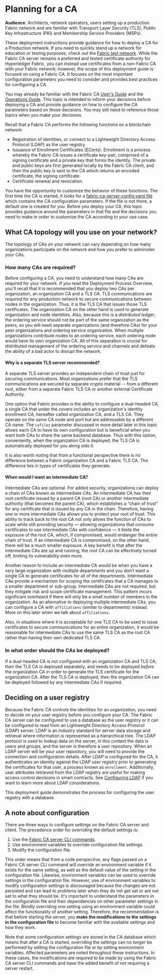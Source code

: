 # Planning for a CA

**Audience**: Architects, network operators, users setting up a production Fabric network and are familiar with Transport Layer Security (TLS), Public Key Infrastructure (PKI) and Membership Service Providers (MSPs).

These deployment instructions provide guidance for how to deploy a CA for a Production network. If you need to quickly stand up a network for education or testing purposes, check out the [Fabric test network](https://hyperledger-fabric.readthedocs.io/en/release-2.0/test_network.html). While the Fabric CA server remains a preferred and tested certificate authority for Hyperledger Fabric, you can instead use certificates from a non-Fabric CA with your Fabric network; however, the scope of this deployment guide is focused on using a Fabric CA. It focuses on the most important configuration parameters you need to consider and provides best practices for configuring a CA.

You may already be familiar with the Fabric CA [User's Guide](../users-guide.html) and the [Operations Guide](../operations_guide.html). This topic is intended to inform your decisions before deploying a CA and provide guidance on how to configure the CA parameters based on those decisions. You may still need to reference those topics when you make your decisions.

Recall that a Fabric CA performs the following functions on a blockchain network:
- Registration of identities, or connect to a Lightweight Directory Access Protocol (LDAP) as the user registry.
- Issuance of Enrollment Certificates (ECerts). Enrollment is a process whereby the Fabric CA issues a certificate key-pair, comprised of a signing certificate and a private key that forms the identity. The private and public keys are first generated locally by the Fabric CA client, and then the public key is sent to the CA which returns an encoded certificate, the signing certificate.
- Certificate renewal and revocation.

You have the opportunity to customize the behavior of these functions. The first time the CA is started, it looks for a [fabric-ca-server-config.yaml
file](https://hyperledger-fabric-ca.readthedocs.io/en/release-1.4/serverconfig.html) which contains the CA configuration parameters. If the file is not there, a default one is created for you. Before you deploy your CA, this topic provides guidance around the parameters in that file and the decisions you need to make in order to customize the CA according to your use case.

## What CA topology will you use on your network?

The topology of CAs on your network can vary depending on how many organizations participate on the network and how you prefer to administer your CAs.

### How many CAs are required?

Before configuring a CA, you need to understand how many CAs are required for your network. If you read the Deployment Process Overview, you'll recall that it is recommended that you deploy two CAs per organization, an organization CA and a TLS CA. TLS communications are required for any production network to secure communications between nodes in the organization. Thus, it is the TLS CA that issues those TLS certificates. The organization CA on the other hand is used to generate organization and node identities. Also, because this is a _distributed ledger_, the ordering service should not be part of the same organization as the peers, so you will need separate organizations (and therefore CAs) for your peer organizations and ordering service organization. When multiple organizations contribute nodes to an ordering service, each ordering node would have its own organization CA. All of this separation is crucial for distributed management of the ordering service and channels and defeats the ability of a bad actor to disrupt the network.

#### Why is a separate TLS server recommended?

A separate TLS server provides an independent chain of trust just for securing communications. Most organizations prefer that the TLS communications are secured by separate crypto material -- from a different root, either from a separate Fabric TLS CA or another external Certificate Authority.

One option that Fabric provides is the ability to configure a dual-headed CA, a single CA that under the covers includes an organization's identity enrollment CA, hereafter called organization CA, and a TLS CA. They operate on the same CA node and port but are addressable by a different CA name. The `cafiles` parameter discussed in more detail later in this topic allows each CA to have its own configuration but is beneficial when you want both CAs to share the same backend database. Thus with this option, conveniently, when the organization CA is deployed, the TLS CA is automatically deployed for you along side it.

It is also worth noting that from a functional perspective there is no difference between a Fabric organization CA and a Fabric TLS CA. The difference lies in types of certificates they generate.

#### When would I want an intermediate CA?

Intermediate CAs are optional. For added security, organizations can deploy a chain of CAs known as intermediate CAs. An intermediate CA has their root certificate issued by a parent CA (root CA) or another intermediate authority (that becomes the parent CA), which establishes a “chain of trust” for any certificate that is issued by any CA in the chain. Therefore, having one or more intermediate CAs allows you to protect your root of trust.  This ability to track back to the root CA not only allows the function of CAs to scale while still providing security — allowing organizations that consume certificates to use intermediate CAs with confidence — it limits the exposure of the root CA, which, if compromised, would endanger the entire chain of trust. If an intermediate CA is compromised, on the other hand, there will be a much smaller exposure. A key benefit is that after the intermediate CAs are up and running, the root CA can be effectively turned off, limiting its vulnerability even more.

Another reason to include an intermediate CA would be when you have a very large organization with multiple departments and you don’t want a single CA to generate certificates for all of the departments. Intermediate CAs provide a mechanism for scoping the certificates that a CA manages to a smaller department or sub-group. Intermediate CAs are not required, but they mitigate risk and scope certificate management. This pattern incurs significant overheard if there will only be a small number of members in the organization. As an alternative to deploying multiple intermediate CAs, you can configure a CA with `affiliations` (similar to departments) instead. More on this later when we talk about `affiliations`.

Also, in situations where it is acceptable for one TLS CA to be used to issue certificates to secure communications for an entire organization, it would be reasonable for intermediate CAs to use the same TLS CA as the root CA rather than having their own dedicated TLS CA.

### In what order should the CAs be deployed?

If a dual-headed CA is not configured with an organization CA and TLS CA, then the TLS CA is deployed separately, and needs to be deployed _before_ the organization CA in order to generate the TLS certificate for the organization CA. After the TLS CA is deployed, then the organization CA can be deployed followed by any intermediate CAs if required.

## Deciding on a user registry

Because the Fabric CA controls the identities for an organization, you need to decide on your user registry before you configure your CA. The Fabric CA server can be configured to use a database as the user registry or it can be configured to read from an Lightweight Directory Access Protocol (LDAP) server.  LDAP is an industry standard for server data storage and retrieval where information is represented as a hierarchical tree. The LDAP protocol is used to lookup data on the server, in this context the data is users and groups, and the server is therefore a user repository. When an LDAP server will be your user repository, you will need to provide the connection and configuration details. After LDAP is configured for the CA, it authenticates an identity against the LDAP user registry prior to generating the certificates for that user, a process known as `enrollment`. Additionally, user attributes retrieved from the LDAP registry are useful for making access control decisions in smart contracts. See [Configuring LDAP](../users-guide.html#configuring-ldap) if you want to learn more about LDAP considerations.

This deployment guide demonstrates the process for configuring the user registry with a database.

## A note about configuration

There are three ways to configure settings on the Fabric CA server and client. The precedence order for overriding the default settings is:

1. Use the [Fabric CA server CLI commands](../clientcli.html).
2. Use environment variables to override configuration file settings.
3. Modify the configuration file.

This order means that from a code perspective, any flags passed on a Fabric CA server CLI command will override an environment variable if it exists for the same setting, as well as the default value of the setting in the configuration file. Likewise, environment variables can be used to override settings in the configuration file. However, use of environment variables to modify configuration settings is discouraged because the changes are not persisted and can lead to problems later when they do not get set or are not set to what they should be. It's important to understand the parameters in the configuration file and their dependencies on other parameter settings in the file. Blindly overriding one setting using an environment variable could affect the functionality of another setting. Therefore, the recommendation is that before starting the server, you **make the modifications to the settings in the configuration file** to become familiar with the available settings and how they work.  

Note that some configuration settings are stored in the CA database which means that after a CA is started, overriding the settings can no longer be performed by editing the configuration file or by setting environment variables. Affected parameters are noted throughout these instructions. In these cases, the modifications are required to be made by using the Fabric CA server CLI commands and have the added benefit of not requiring a server restart.

<!--- Licensed under Creative Commons Attribution 4.0 International License
https://creativecommons.org/licenses/by/4.0/ -->
